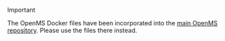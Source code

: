 > [!IMPORTANT]
> The OpenMS Docker files have been incorporated into the
> [main OpenMS repository][OpenMS].  Please use the files there
> instead.

[OpenMS]: https://github.com/OpenMS/OpenMS
